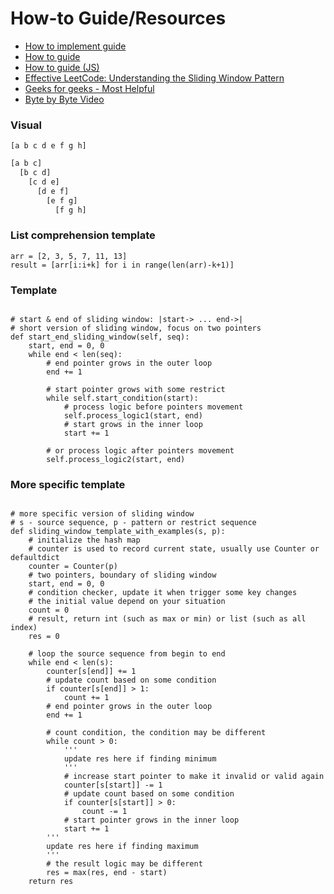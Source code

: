 # How-to Guide/Resources 

* [How to implement guide](https://stackoverflow.com/questions/8269916/what-is-sliding-window-algorithm-examples?msclkid=915742d1c0bd11ec8e47a978392db6b0)
* [How to guide](https://www.pluralsight.com/guides/algorithm-templates:-two-pointers-part-3)
 * [How to guide (JS)](https://dev.to/procode/sliding-window-technique-from-o-n-to-o-n-3la3) 
 * [Effective LeetCode: Understanding the Sliding Window Pattern
](https://blog.reachsumit.com/posts/2020/10/leetcode-sliding-window/)
 * [Geeks for geeks - Most Helpful](https://www.geeksforgeeks.org/window-sliding-technique/)
 * [Byte by Byte Video](https://www.youtube.com/watch?v=GcW4mgmgSbw)


### Visual

`[a b c d e f g h]`

```html
[a b c]
  [b c d]
    [c d e]
      [d e f]
        [e f g]
          [f g h]
```

### List comprehension template

```
arr = [2, 3, 5, 7, 11, 13]
result = [arr[i:i+k] for i in range(len(arr)-k+1)]

```

### Template

```

# start & end of sliding window: |start-> ... end->|
# short version of sliding window, focus on two pointers
def start_end_sliding_window(self, seq):
    start, end = 0, 0
    while end < len(seq):
        # end pointer grows in the outer loop
        end += 1
        
        # start pointer grows with some restrict
        while self.start_condition(start):
            # process logic before pointers movement
            self.process_logic1(start, end)
            # start grows in the inner loop
            start += 1
            
        # or process logic after pointers movement
        self.process_logic2(start, end)

```

### More specific template

```

# more specific version of sliding window
# s - source sequence, p - pattern or restrict sequence
def sliding_window_template_with_examples(s, p):
    # initialize the hash map
    # counter is used to record current state, usually use Counter or defaultdict
    counter = Counter(p)
    # two pointers, boundary of sliding window
    start, end = 0, 0
    # condition checker, update it when trigger some key changes
    # the initial value depend on your situation
    count = 0
    # result, return int (such as max or min) or list (such as all index)
    res = 0

    # loop the source sequence from begin to end
    while end < len(s):
        counter[s[end]] += 1
        # update count based on some condition
        if counter[s[end]] > 1:
            count += 1
        # end pointer grows in the outer loop    
        end += 1

        # count condition, the condition may be different
        while count > 0:
            '''
            update res here if finding minimum
            '''
            # increase start pointer to make it invalid or valid again
            counter[s[start]] -= 1
            # update count based on some condition
            if counter[s[start]] > 0:
                count -= 1
            # start pointer grows in the inner loop
            start += 1
        '''
        update res here if finding maximum
        '''
        # the result logic may be different
        res = max(res, end - start)
    return res

```
